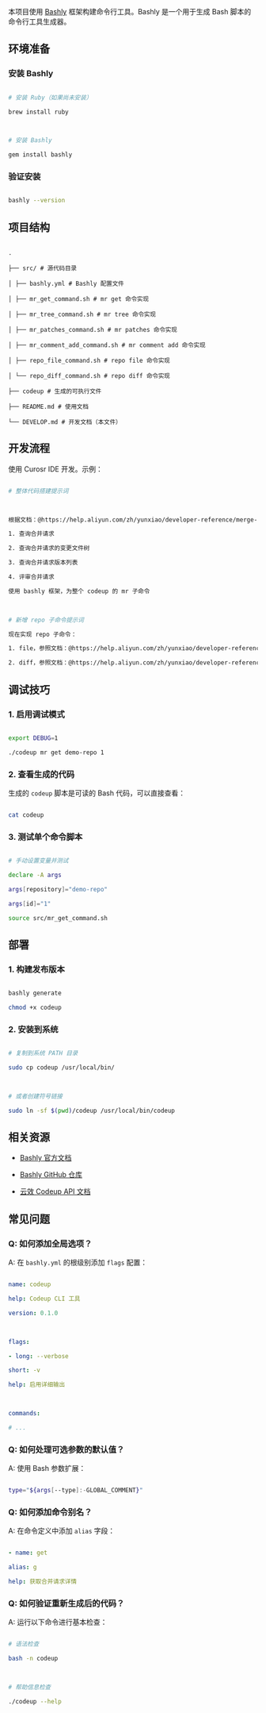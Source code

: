 
本项目使用 [Bashly](https://bashly.dannyb.co/) 框架构建命令行工具。Bashly 是一个用于生成 Bash 脚本的命令行工具生成器。

  

## 环境准备

  

### 安装 Bashly

  

```bash

# 安装 Ruby（如果尚未安装）

brew install ruby

  

# 安装 Bashly

gem install bashly

```

  

### 验证安装

  

```bash

bashly --version

```

  

## 项目结构

  

```

.

├── src/ # 源代码目录

│ ├── bashly.yml # Bashly 配置文件

│ ├── mr_get_command.sh # mr get 命令实现

│ ├── mr_tree_command.sh # mr tree 命令实现

│ ├── mr_patches_command.sh # mr patches 命令实现

│ ├── mr_comment_add_command.sh # mr comment add 命令实现

│ ├── repo_file_command.sh # repo file 命令实现

│ └── repo_diff_command.sh # repo diff 命令实现

├── codeup # 生成的可执行文件

├── README.md # 使用文档

└── DEVELOP.md # 开发文档（本文件）

```

  

## 开发流程

使用 Curosr IDE 开发。示例：

  

```bash

# 整体代码搭建提示词

  

根据文档：@https://help.aliyun.com/zh/yunxiao/developer-reference/merge-request-1/?scm=20140722.H_2846797._.OR_help-T_cn~zh-V_1 实现：

1. 查询合并请求

2. 查询合并请求的变更文件树

3. 查询合并请求版本列表

4. 评审合并请求

使用 bashly 框架，为整个 codeup 的 mr 子命令

  

# 新增 repo 子命令提示词

现在实现 repo 子命令：

1. file，参照文档：@https://help.aliyun.com/zh/yunxiao/developer-reference/getfileblobs?scm=20140722.H_2848248._.OR_help-T_cn~zh-V_1

2. diff，参照文档：@https://help.aliyun.com/zh/yunxiao/developer-reference/getcompare?scm=20140722.H_2846747._.OR_help-T_cn~zh-V_1

```

  

## 调试技巧

  

### 1. 启用调试模式

  

```bash

export DEBUG=1

./codeup mr get demo-repo 1

```

  

### 2. 查看生成的代码

  

生成的 `codeup` 脚本是可读的 Bash 代码，可以直接查看：

  

```bash

cat codeup

```

  

### 3. 测试单个命令脚本

  

```bash

# 手动设置变量并测试

declare -A args

args[repository]="demo-repo"

args[id]="1"

source src/mr_get_command.sh

```

  

## 部署

  

### 1. 构建发布版本

  

```bash

bashly generate

chmod +x codeup

```

  

### 2. 安装到系统

  

```bash

# 复制到系统 PATH 目录

sudo cp codeup /usr/local/bin/

  

# 或者创建符号链接

sudo ln -sf $(pwd)/codeup /usr/local/bin/codeup

```

  

## 相关资源

  

- [Bashly 官方文档](https://bashly.dannyb.co/)

- [Bashly GitHub 仓库](https://github.com/DannyBen/bashly)

- [云效 Codeup API 文档](https://thoughts.aliyun.com/workspaces/5e8c54ac553c7d00014c5043/docs/5e8c54ac553c7d00014c5045)

  

## 常见问题

  

### Q: 如何添加全局选项？

  

A: 在 `bashly.yml` 的根级别添加 `flags` 配置：

  

```yaml

name: codeup

help: Codeup CLI 工具

version: 0.1.0

  

flags:

- long: --verbose

short: -v

help: 启用详细输出

  

commands:

# ...

```

  

### Q: 如何处理可选参数的默认值？

  

A: 使用 Bash 参数扩展：

  

```bash

type="${args[--type]:-GLOBAL_COMMENT}"

```

  

### Q: 如何添加命令别名？

  

A: 在命令定义中添加 `alias` 字段：

  

```yaml

- name: get

alias: g

help: 获取合并请求详情

```

  

### Q: 如何验证重新生成后的代码？

  

A: 运行以下命令进行基本检查：

  

```bash

# 语法检查

bash -n codeup

  

# 帮助信息检查

./codeup --help

```